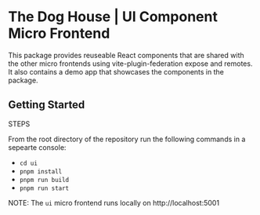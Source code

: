 # The Dog House | UI Component Micro Frontend

This package provides reuseable React components that are shared with the other micro frontends using vite-plugin-federation expose and remotes. It also contains a demo app that showcases the components in the package.

## Getting Started

STEPS

From the root directory of the repository run the following commands in a sepearte console:

- `cd ui`
- `pnpm install`
- `pnpm run build`
- `pnpm run start`

NOTE: The `ui` micro frontend runs locally on http://localhost:5001
